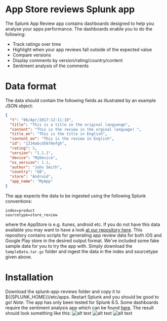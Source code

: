 # App Store reviews Splunk app
The Splunk App Review app contains dashboards designed to help you analyse your apps performance. The dashboards enable you to do the following:

- Track ratings over time
- Highlight when your app reviews fall outside of the expected value
- Compare versions
- Display comments by version/rating/country/content
- Sentiment analysis of the comments

# Data format
The data should contain the following fields as illustrated by an example JSON object:
```JSON
{
  "t": "06/Apr/2017:12:11:10",
  "title": "This is a title in the original languange",
  "content": "This is the review in the orginal language! ",
  "title_en": "This is the title in English",
  "content_en": "This is the review in English",
  "id": "1234abcd5678efgh",
  "rating": 5,
  "version": "1.1.1",
  "device": "MyDevice",
  "os_version": 1.1,
  "author": "John Smith",
  "country": "GB",
  "store": "Android",
  "app_name": "MyApp"
}
```

The app expects the data to be ingested using the following Splunk conventions:
```
index=product
sourcetype=store_review
```
where the AppStore is e.g. itunes, android etc.
If you do not have this data available you may want to have a look [at our repository here](https://github.com/shazam/app-store-reviews-and-translations). This repository contains scripts for generating app review data for both iOS and Google Play store in the desired output format.
We've included some fake sample data for you to try the app with. Simply download the `SampleData.tar.gz` folder and ingest the data in the index and sourcetype given above.

# Installation
Download the splunk-app-reviews folder and copy it to ${{SPLUNK_HOME}}/etc/apps. Restart Splunk and you should be good to go!
*Note*: The app has only been tested for Splunk 6.5. Some dashboards require the sentiment analysis app which can be found [here](https://splunkbase.splunk.com/app/1179/).
The result should look something like this:
![alt text](https://raw.githubusercontent.com/shazam/app-store-reviews-and-translations/master/screenshot1.png)
![alt text](https://raw.githubusercontent.com/shazam/app-store-reviews-and-translations/master/screenshot2.png)
![alt text](https://raw.githubusercontent.com/shazam/app-store-reviews-and-translations/master/screenshot3.png)
